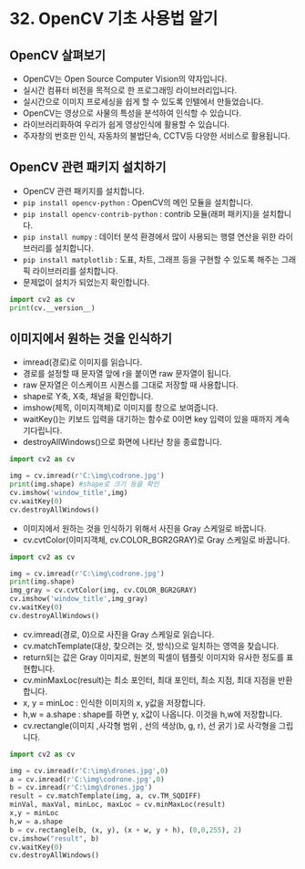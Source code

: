 # 32. OpenCV 기초 사용법 알기
## OpenCV 살펴보기
* OpenCV는 Open Source Computer Vision의 약자입니다.
* 실시간 컴퓨터 비전을 목적으로 한 프로그래밍 라이브러리입니다.
* 실시간으로 이미지 프로세싱을 쉽게 할 수 있도록 인텔에서 만들었습니다.
* OpenCV는 영상으로 사물의 특성을 분석하여 인식할 수 있습니다.
* 라이브러리화하여 우리가 쉽게 영상인식에 활용할 수 있습니다.
* 주자창의 번호판 인식, 자동차의 불법단속, CCTV등 다양한 서비스로 활용됩니다.

## OpenCV 관련 패키지 설치하기
* OpenCV 관련 패키지를 설치합니다.
* ```pip install opencv-python``` : OpenCV의 메인 모듈을 설치합니다.
* ```pip install opencv-contrib-python``` : contrib 모듈(래퍼 패키지)을 설치합니다.
* ```pip install numpy``` : 데이터 분석 환경에서 많이 사용되는 행렬 연산을 위한 라이브러리를 설치합니다.
* ```pip install matplotlib``` : 도표, 차트, 그래프 등을 구현할 수 있도록 해주는 그래픽 라이브러리를 설치합니다.
* 문제없이 설치가 되었는지 확인합니다.
```python
import cv2 as cv
print(cv.__version__)
```

## 이미지에서 원하는 것을 인식하기
* imread(경로)로 이미지를 읽습니다.
* 경로를 설정할 때 문자열 앞에 r을 붙이면 raw 문자열이 됩니다.
* raw 문자열은 이스케이프 시퀀스를 그대로 저장할 때 사용합니다.
* shape로 Y축, X축, 채널을 확인합니다.
* imshow(제목, 이미지객체)로 이미지를 창으로 보여줍니다.
* waitKey()는 키보드 입력을 대기하는 함수로 0이면 key 입력이 있을 때까지 계속 기다립니다.
* destroyAllWindows()으로 화면에 나타난 창을 종료합니다.
```python
import cv2 as cv

img = cv.imread(r'C:\img\codrone.jpg')
print(img.shape) #shape로 크기 등을 확인
cv.imshow('window_title',img)
cv.waitKey(0)
cv.destroyAllWindows()
```
* 이미지에서 원하는 것을 인식하기 위해서 사진을 Gray 스케일로 바꿉니다.
* cv.cvtColor(이미지객체, cv.COLOR_BGR2GRAY)로 Gray 스케일로 바꿉니다.
```python
import cv2 as cv

img = cv.imread(r'C:\img\codrone.jpg')
print(img.shape)
img_gray = cv.cvtColor(img, cv.COLOR_BGR2GRAY)
cv.imshow('window_title',img_gray)
cv.waitKey(0)
cv.destroyAllWindows()
```
* cv.imread(경로, 0)으로 사진을 Gray 스케일로 읽습니다.
* cv.matchTemplate(대상, 찾으려는 것, 방식)으로 일치하는 영역을 찾습니다.
* return되는 값은 Gray 이미지로, 원본의 픽셀이 템플릿 이미지와 유사한 정도를 표현합니다.
* cv.minMaxLoc(result)는 최소 포인터, 최대 포인터, 최소 지점, 최대 지점을 반환합니다.
* x, y = minLoc : 인식한 이미지의 x, y값을 저장합니다.
* h,w = a.shape : shape를 하면 y, x값이 나옵니다. 이것을 h,w에 저장합니다.
* cv.rectangle(이미지 ,사각형 범위 , 선의 색상(b, g, r), 선 굵기 )로 사각형을 그립니다.
```python
import cv2 as cv

img = cv.imread(r'C:\img\drones.jpg',0)
a = cv.imread(r'C:\img\codrone.jpg',0)
b = cv.imread(r'C:\img\drones.jpg')
result = cv.matchTemplate(img, a, cv.TM_SQDIFF)
minVal, maxVal, minLoc, maxLoc = cv.minMaxLoc(result)
x,y = minLoc
h,w = a.shape
b = cv.rectangle(b, (x, y), (x + w, y + h), (0,0,255), 2)
cv.imshow("result", b)
cv.waitKey(0)
cv.destroyAllWindows()
```
